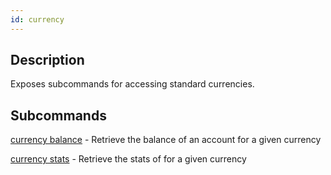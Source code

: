 ```yaml
---
id: currency
---
```


## Description

Exposes subcommands for accessing standard currencies.

## Subcommands
[currency balance](currency-balance.md) - Retrieve the balance of an account for a given currency

[currency stats](currency-stats.md) - Retrieve the stats of for a given currency